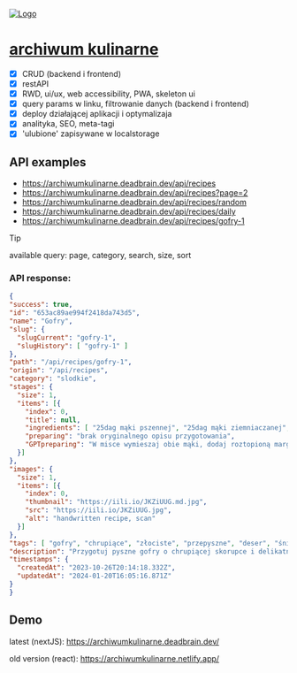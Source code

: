 [![Logo](https://archiwumkulinarne.deadbrain.dev/images/opengraph-img-1200-630.jpg)](https://archiwumkulinarne.deadbrain.dev/)

# [archiwum kulinarne](https://archiwumkulinarne.deadbrain.dev/)

- [x] CRUD (backend i frontend)
- [x] restAPI
- [x] RWD, ui/ux, web accessibility, PWA, skeleton ui
- [x] query params w linku, filtrowanie danych (backend i frontend)
- [x] deploy działającej aplikacji i optymalizaja
- [x] analityka, SEO, meta-tagi
- [x] 'ulubione' zapisywane w localstorage

## API examples
- https://archiwumkulinarne.deadbrain.dev/api/recipes
- https://archiwumkulinarne.deadbrain.dev/api/recipes?page=2
- https://archiwumkulinarne.deadbrain.dev/api/recipes/random
- https://archiwumkulinarne.deadbrain.dev/api/recipes/daily
- https://archiwumkulinarne.deadbrain.dev/api/recipes/gofry-1

> [!TIP]
> available query: page, category, search, size, sort

### API response:
```json
{
"success": true,
"id": "653ac89ae994f2418da743d5",
"name": "Gofry",
"slug": {
  "slugCurrent": "gofry-1",
  "slugHistory": [ "gofry-1" ]
},
"path": "/api/recipes/gofry-1",
"origin": "/api/recipes",
"category": "slodkie",
"stages": {
  "size": 1,
  "items": [{
    "index": 0,
    "title": null,
    "ingredients": [ "25dag mąki pszennej", "25dag mąki ziemniaczanej", "1 kostka margaryny", "30dag cukru", "5 jajek", "1 cukier wanilinowy", "1 łyżka proszku do pieczenia", "mleko" ],
    "preparing": "brak oryginalnego opisu przygotowania",
    "GPTpreparing": "W misce wymieszaj obie mąki, dodaj roztopioną margarynę, cukier, jajka, cukier wanilinowy i proszek do pieczenia. Stopniowo dodawaj mleko, mieszając, aż uzyskasz gładkie ciasto.\nRozgrzej gofrownicę, nalej ciasto i piecz, aż gofry staną się złociste.\nPodawaj z ulubionymi dodatkami!"
  }]
},
"images": {
  "size": 1,
  "items": [{
    "index": 0,
    "thumbnail": "https://iili.io/JKZiUUG.md.jpg",
    "src": "https://iili.io/JKZiUUG.jpg",
    "alt": "handwritten recipe, scan"
  }]
},
"tags": [ "gofry", "chrupiące", "złociste", "przepyszne", "deser", "śniadanie", "jajka", "mąka", "cukier", "proszek do pieczenia", "mleko", "pyszne", "łatwe", "przekąska", "cukier wanilinowy" ],
"description": "Przygotuj pyszne gofry o chrupiącej skorupce i delikatnym wnętrzu. Zaskocz swoje podniebienie smakiem doskonałym na każdą okazję!",
"timestamps": {
  "createdAt": "2023-10-26T20:14:18.332Z",
  "updatedAt": "2024-01-20T16:05:16.871Z"
}
}
```


## Demo

latest (nextJS): https://archiwumkulinarne.deadbrain.dev/

old version (react): https://archiwumkulinarne.netlify.app/
